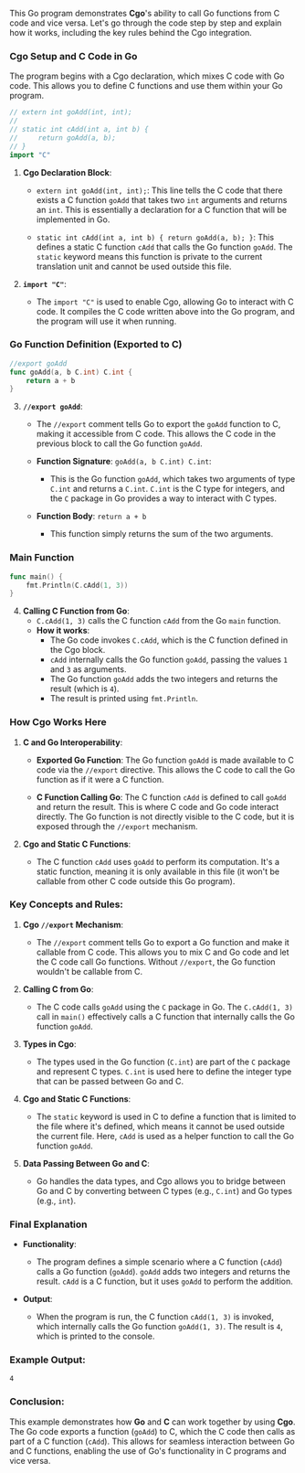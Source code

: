 This Go program demonstrates **Cgo**'s ability to call Go functions from C code and vice versa. Let's go through the code step by step and explain how it works, including the key rules behind the Cgo integration.

### **Cgo Setup and C Code in Go**

The program begins with a Cgo declaration, which mixes C code with Go code. This allows you to define C functions and use them within your Go program.

```go
// extern int goAdd(int, int);
//
// static int cAdd(int a, int b) {
//     return goAdd(a, b);
// }
import "C"
```

1. **Cgo Declaration Block**:
   - `extern int goAdd(int, int);`: This line tells the C code that there exists a C function `goAdd` that takes two `int` arguments and returns an `int`. This is essentially a declaration for a C function that will be implemented in Go.
   
   - `static int cAdd(int a, int b) { return goAdd(a, b); }`: This defines a static C function `cAdd` that calls the Go function `goAdd`. The `static` keyword means this function is private to the current translation unit and cannot be used outside this file.

2. **`import "C"`**:
   - The `import "C"` is used to enable Cgo, allowing Go to interact with C code. It compiles the C code written above into the Go program, and the program will use it when running.
   
### **Go Function Definition (Exported to C)**

```go
//export goAdd
func goAdd(a, b C.int) C.int {
    return a + b
}
```

3. **`//export goAdd`**:
   - The `//export` comment tells Go to export the `goAdd` function to C, making it accessible from C code. This allows the C code in the previous block to call the Go function `goAdd`. 

   - **Function Signature**: `goAdd(a, b C.int) C.int`:
     - This is the Go function `goAdd`, which takes two arguments of type `C.int` and returns a `C.int`. `C.int` is the C type for integers, and the `C` package in Go provides a way to interact with C types.

   - **Function Body**: `return a + b`
     - This function simply returns the sum of the two arguments.

### **Main Function**

```go
func main() {
    fmt.Println(C.cAdd(1, 3))
}
```

4. **Calling C Function from Go**:
   - `C.cAdd(1, 3)` calls the C function `cAdd` from the Go `main` function.
   - **How it works**:
     - The Go code invokes `C.cAdd`, which is the C function defined in the Cgo block.
     - `cAdd` internally calls the Go function `goAdd`, passing the values `1` and `3` as arguments.
     - The Go function `goAdd` adds the two integers and returns the result (which is `4`).
     - The result is printed using `fmt.Println`.

### **How Cgo Works Here**

1. **C and Go Interoperability**:
   - **Exported Go Function**: The Go function `goAdd` is made available to C code via the `//export` directive. This allows the C code to call the Go function as if it were a C function.
   
   - **C Function Calling Go**: The C function `cAdd` is defined to call `goAdd` and return the result. This is where C code and Go code interact directly. The Go function is not directly visible to the C code, but it is exposed through the `//export` mechanism.
   
2. **Cgo and Static C Functions**:
   - The C function `cAdd` uses `goAdd` to perform its computation. It's a static function, meaning it is only available in this file (it won't be callable from other C code outside this Go program).

### **Key Concepts and Rules:**

1. **Cgo `//export` Mechanism**:
   - The `//export` comment tells Go to export a Go function and make it callable from C code. This allows you to mix C and Go code and let the C code call Go functions. Without `//export`, the Go function wouldn't be callable from C.

2. **Calling C from Go**:
   - The C code calls `goAdd` using the `C` package in Go. The `C.cAdd(1, 3)` call in `main()` effectively calls a C function that internally calls the Go function `goAdd`.

3. **Types in Cgo**:
   - The types used in the Go function (`C.int`) are part of the `C` package and represent C types. `C.int` is used here to define the integer type that can be passed between Go and C.

4. **Cgo and Static C Functions**:
   - The `static` keyword is used in C to define a function that is limited to the file where it's defined, which means it cannot be used outside the current file. Here, `cAdd` is used as a helper function to call the Go function `goAdd`.

5. **Data Passing Between Go and C**:
   - Go handles the data types, and Cgo allows you to bridge between Go and C by converting between C types (e.g., `C.int`) and Go types (e.g., `int`).

### **Final Explanation**

- **Functionality**: 
  - The program defines a simple scenario where a C function (`cAdd`) calls a Go function (`goAdd`). `goAdd` adds two integers and returns the result. `cAdd` is a C function, but it uses `goAdd` to perform the addition.
  
- **Output**: 
  - When the program is run, the C function `cAdd(1, 3)` is invoked, which internally calls the Go function `goAdd(1, 3)`. The result is `4`, which is printed to the console.

### **Example Output**:
```
4
```

### Conclusion:

This example demonstrates how **Go** and **C** can work together by using **Cgo**. The Go code exports a function (`goAdd`) to C, which the C code then calls as part of a C function (`cAdd`). This allows for seamless interaction between Go and C functions, enabling the use of Go's functionality in C programs and vice versa.